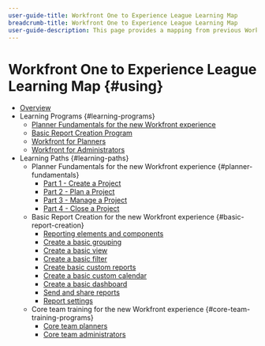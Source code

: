 ```yaml
---
user-guide-title: Workfront One to Experience League Learning Map
breadcrumb-title: Workfront One to Experience League Learning Map
user-guide-description: This page provides a mapping from previous Workfront One courses to newly designed Experience League courses
---
```


# Workfront One to Experience League Learning Map {#using}

+ [Overview](overview.md)
+ Learning Programs {#learning-programs}
  + [Planner Fundamentals for the new Workfront experience](learning-programs/planner-fundamentals-program-for-nwe.md)
  + [Basic Report Creation Program](learning-programs/basic-report-creation-program.md)
  + [Workfront for Planners](learning-programs/core-team-training-for-planners.md)
  + [Workfront for Administrators](learning-programs/core-team-training-for-administrators.md)
+ Learning Paths {#learning-paths}
  + Planner Fundamentals for the new Workfront experience {#planner-fundamentals}
    + [Part 1 - Create a Project](learning-paths/planner-fundamentals/planner-fundamentals-program-for-nwe-part-one.md)
    + [Part 2 - Plan a Project](learning-paths/planner-fundamentals/planner-fundamentals-program-for-nwe-part-two.md)
    + [Part 3 - Manage a Project](learning-paths/planner-fundamentals/planner-fundamentals-program-for-nwe-part-three.md)
    + [Part 4 - Close a Project](learning-paths/planner-fundamentals/planner-fundamentals-program-for-nwe-part-four.md)
  + Basic Report Creation for the new Workfront experience {#basic-report-creation}
    + [Reporting elements and components](learning-paths/basic-report-creation/reporting-elements-and-components.md)
    + [Create a basic grouping](learning-paths/basic-report-creation/create-a-basic-grouping.md)
    + [Create a basic view](learning-paths/basic-report-creation/create-a-basic-view.md)
    + [Create a basic filter](learning-paths/basic-report-creation/create-a-basic-filter.md)
    + [Create basic custom reports](learning-paths/basic-report-creation/create-basic-custom-reports.md)
    + [Create a basic custom calendar](learning-paths/basic-report-creation/create-a-basic-custom-calendar.md)
    + [Create a basic dashboard](learning-paths/basic-report-creation/create-a-basic-dashboard.md)
    + [Send and share reports](learning-paths/basic-report-creation/send-and-share-reports.md)
    + [Report settings](learning-paths/basic-report-creation/report-settings.md)
  + Core team training for the new Workfront experience {#core-team-training-programs}
     + [Core team planners](learning-paths/core-team-training-programs/core-team-planners.md)
     + [Core team administrators](learning-paths/core-team-training-programs/core-team-administrators.md)